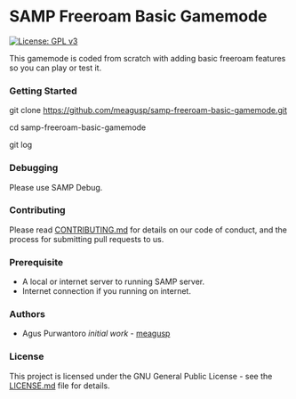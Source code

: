 # SAMP Freeroam Basic Gamemode

[![License: GPL v3](https://img.shields.io/badge/License-GPL%20v3-blue.svg)](https://www.gnu.org/licenses/gpl-3.0)

This gamemode is coded from scratch with adding basic freeroam features so you can play or test it.

### Getting Started

git clone https://github.com/meagusp/samp-freeroam-basic-gamemode.git

cd samp-freeroam-basic-gamemode

git log

### Debugging

Please use SAMP Debug.


### Contributing

Please read [CONTRIBUTING.md](CONTRIBUTING.md) for details on our code of conduct, and the process for submitting pull requests to us.

### Prerequisite

* A local or internet server to running SAMP server.
* Internet connection if you running on internet.

### Authors

* Agus Purwantoro *initial work* - [meagusp](https://github.com/meagusp)

### License

This project is licensed under the GNU General Public License - see the [LICENSE.md](LICENSE) file for details.